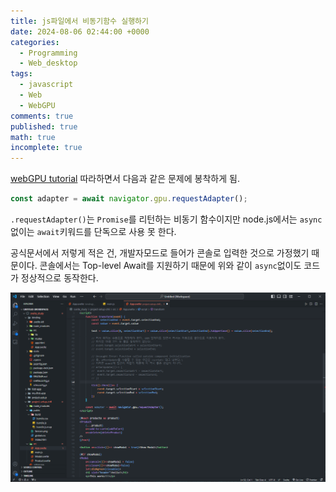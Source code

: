 ```yaml
---
title: js파일에서 비동기함수 실행하기
date: 2024-08-06 02:44:00 +0000
categories:
  - Programming
  - Web_desktop
tags:
  - javascript
  - Web
  - WebGPU
comments: true
published: true
math: true
incomplete: true
---
```


[webGPU tutorial](https://codelabs.developers.google.com/your-first-webgpu-app?hl=ko#2) 따라하면서 다음과 같은 문제에 봉착하게 됨.

```js
const adapter = await navigator.gpu.requestAdapter();
```

`.requestAdapter()`는 `Promise`를 리턴하는 비동기 함수이지만 node.js에서는 `async` 없이는 `await`키워드를 단독으로 사용 못 한다.

공식문서에서 저렇게 적은 건, 개발자모드로 들어가 콘솔로 입력한 것으로 가정했기 때문이다. 콘솔에서는 Top-level Await를 지원하기 때문에 위와 같이 `async`없이도 코드가 정상적으로 동작한다.

![alt text](assets/img/res/image.png)